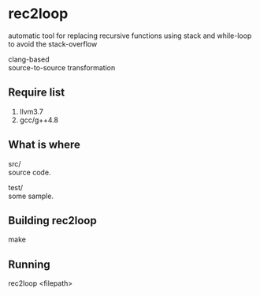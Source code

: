 rec2loop
====
automatic tool for replacing recursive functions using stack and while-loop to avoid the stack-overflow  

clang-based  
source-to-source transformation  

##  Require list
1. llvm3.7
2. gcc/g++4.8

What is where
-------------

src/  
	source code.  

test/  
	some sample.  

Building rec2loop
-----------------
make  

Running
-------
rec2loop \<filepath\>